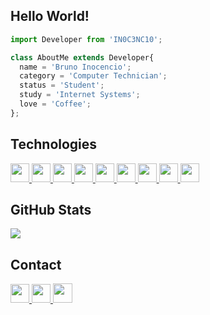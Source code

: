 ## **Hello World!**
```js
import Developer from 'IN0C3NC10';

class AboutMe extends Developer{
  name = 'Bruno Inocencio';
  category = 'Computer Technician';
  status = 'Student';
  study = 'Internet Systems';
  love = 'Coffee';
};
```


## **Technologies**
<p align="left">
  <a href="https://github.com/IN0C3NC10">
    <!-- C -->
    <img height="30" src="https://img.shields.io/badge/C-39588C?style=for-the-badge&logo=c&logoColor=white">
    <!-- React Native -->
    <img height="30" src="https://img.shields.io/badge/React_Native-20232A?style=for-the-badge&logo=react&logoColor=61DAFB">
    <!-- HTML5 -->
    <img height="30" src="https://img.shields.io/badge/HTML-E34F26?style=for-the-badge&logo=html5&logoColor=white">
    <!-- CSS3 -->
    <img height="30" src="https://img.shields.io/badge/CSS-00599C?&style=for-the-badge&logo=css3&logoColor=white">
    <!-- PHP -->
    <img height="30" src="https://img.shields.io/badge/PHP-777BB4?style=for-the-badge&logo=php&logoColor=white">
    <!-- Laravel -->
    <img height="30" src="https://img.shields.io/badge/Laravel-FF2D20?style=for-the-badge&logo=laravel&logoColor=white">
    <!-- Java -->
    <img height="30" src="https://img.shields.io/badge/JSP-ED8B00?style=for-the-badge&logo=java&logoColor=white">
    <!-- PostgreSQL -->
    <img height="30" src="https://img.shields.io/badge/PostgreSQL-316192?style=for-the-badge&logo=postgresql&logoColor=white">
    <!-- MySQL -->
    <img height="30" src="https://img.shields.io/badge/MySQL-239120?style=for-the-badge&logo=mysql&logoColor=white">
  </a>
</p>


## **GitHub Stats**
<p align="left">
  <!-- Top-Langs -->
  <a href="https://github.com/IN0C3NC10">
    <img src="https://github-readme-stats.vercel.app/api/top-langs/?username=IN0C3NC10&layout=compact&langs_count=6&theme=dark" />
  </a>
</p>


## **Contact**
<p align="left">
  <!-- Outlook -->
  <a href="mailto:bruno.inocencio@fatec.sp.gov.br" alt="Outlook" target="_blank">
    <img height="30" src="https://img.shields.io/badge/Outlook-0078D4?style=for-the-badge&logo=microsoft-outlook&logoColor=white" />
  </a>
  <!-- Linkedin -->
  <a href="https://cutt.ly/nQlVjQV" alt="Linkedin" target="_blank">
    <img height="30" src="https://img.shields.io/badge/-LinkedIn-%230077B5?style=for-the-badge&logo=linkedin&logoColor=white" />
  </a>
  <!-- GitHub -->
  <a href="https://github.com/IN0C3NC10" alt="GitHub" target="_blank">
    <img height="31" src="https://img.shields.io/badge/GitHub-100000?style=for-the-badge&logo=github&logoColor=white" />
  </a>
</p>


<!---👀 👋 🌱 💞️ 📫 ✨--->
